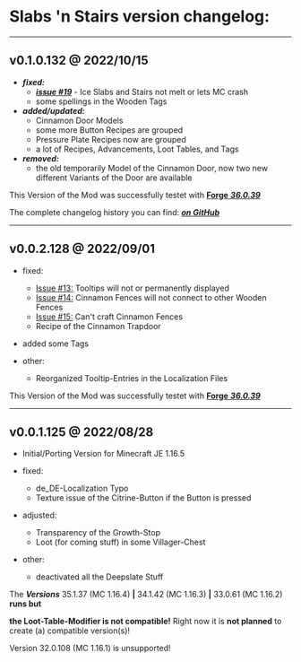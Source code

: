 # Slabs 'n Stairs version changelog:
-------------------------
 v0.1.0.132 @ 2022/10/15
-------------------------
* ***fixed:***
  * ***[issue #19](https://github.com/DancerVlt69/SlabsNstairs/issues/19)*** - Ice Slabs and Stairs not melt or lets MC crash
  * some spellings in the Wooden Tags
* ***added/updated:***
  * Cinnamon Door Models
  * some more Button Recipes are grouped
  * Pressure Plate Recipes now are grouped
  * a lot of Recipes, Advancements, Loot Tables, and Tags
* ***removed:***
  * the old temporarily Model of the Cinnamon Door, now two new different Variants of the Door are available

This Version of the Mod was successfully testet with [**Forge** ***36.0.39***](https://files.minecraftforge.net/net/minecraftforge/forge/index_1.16.5.html)

The complete changelog history you can find: ***[on GitHub](https://github.com/DancerVlt69/SlabsNstairs/blob/1.16.5/CHANGELOG.md)***

-------------------------
 v0.0.2.128 @ 2022/09/01
-------------------------

* fixed:
  * [Issue #13:](https://github.com/DancerVlt69/SlabsNstairs/issues/13) Tooltips will not or permanently displayed
  * [Issue #14:](https://github.com/DancerVlt69/SlabsNstairs/issues/14) Cinnamon Fences will not connect to other Wooden Fences
  * [Issue #15:](https://github.com/DancerVlt69/SlabsNstairs/issues/15) Can't craft Cinnamon Fences
  * Recipe of the Cinnamon Trapdoor

* added some Tags

* other:
  * Reorganized Tooltip-Entries in the Localization Files 

This Version of the Mod was successfully testet with [**Forge** ***36.0.39***](https://files.minecraftforge.net/net/minecraftforge/forge/index_1.16.5.html)

-------------------------
 v0.0.1.125 @ 2022/08/28
-------------------------
* Initial/Porting Version for Minecraft JE 1.16.5

* fixed:
  * de_DE-Localization Typo
  * Texture issue of the Citrine-Button if the Button is pressed

* adjusted:
  * Transparency of the Growth-Stop
  * Loot (for coming stuff) in some Villager-Chest

* other:
  * deactivated all the Deepslate Stuff

The ***Versions*** 35.1.37 (MC 1.16.4) **|** 34.1.42 (MC 1.16.3) **|** 33.0.61 (MC 1.16.2) **runs but**

**the Loot-Table-Modifier is not compatible!** Right now it is **not planned** to create (a) 
compatible version(s)! 

Version 32.0.108 (MC 1.16.1) is unsupported!
